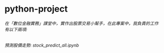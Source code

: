 # python-project
###### 在「數位金融實務」課堂中，實作出股票交易小幫手，在此專案中，我負責的工作有以下兩項:
###### 預測股價走勢: stock_predict_all.ipynb 

